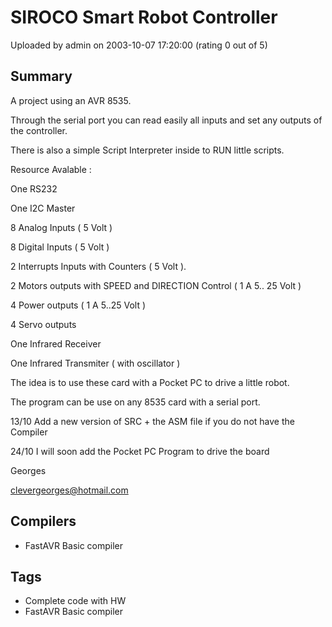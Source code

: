 # SIROCO Smart Robot Controller

Uploaded by admin on 2003-10-07 17:20:00 (rating 0 out of 5)

## Summary

A project using an AVR 8535.


Through the serial port you can read easily all inputs and set any outputs of the controller.


There is also a simple Script Interpreter inside to RUN little scripts.


Resource Avalable :  

One RS232  

One I2C Master  

8 Analog Inputs ( 5 Volt )  

8 Digital Inputs ( 5 Volt )  

2 Interrupts Inputs with Counters ( 5 Volt ).  

2 Motors outputs with SPEED and DIRECTION Control ( 1 A 5.. 25 Volt )  

4 Power outputs ( 1 A 5..25 Volt )  

4 Servo outputs  

One Infrared Receiver  

One Infrared Transmiter ( with oscillator )


The idea is to use these card with a Pocket PC to drive a little robot.


The program can be use on any 8535 card with a serial port.


13/10 Add a new version of SRC + the ASM file if you do not have the Compiler  

24/10 I will soon add the Pocket PC Program to drive the board


 Georges  

[clevergeorges@hotmail.com](mailto:clevergeorges@hotmail.com)

## Compilers

- FastAVR Basic compiler

## Tags

- Complete code with HW
- FastAVR Basic compiler
